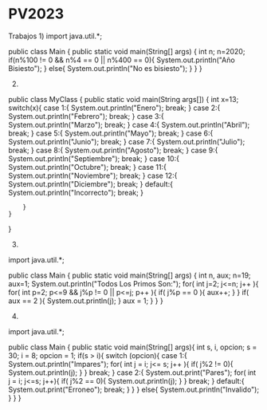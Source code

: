 # PV2023
Trabajos
1)
import java.util.*;

public class Main {
    public static void main(String[] args) {
      int n;
      n=2020;
      if(n%100 != 0 && n%4 == 0 || n%400 == 0){
        System.out.println("Año Bisiesto");
      }
      else{
       System.out.println("No es bisiesto");
      }
  }
}

2)
public class MyClass {
    public static void main(String args[]) {
      int x=13;
      switch(x){
          case 1:{
              System.out.println("Enero");
              break;
          }
          case 2:{
              System.out.println("Febrero");
              break;
          }
          case 3:{
              System.out.println("Marzo");
              break;
          }
          case 4:{
              System.out.println("Abril");
              break;
          }
          case 5:{
              System.out.println("Mayo");
              break;
          }
          case 6:{
              System.out.println("Junio");
              break;
          }
          case 7:{
              System.out.println("Julio");
              break;
          }
          case 8:{
              System.out.println("Agosto");
              break;
          }
          case 9:{
              System.out.println("Septiembre");
              break;
          }
          case 10:{
              System.out.println("Octubre");
              break;
          }
          case 11:{
              System.out.println("Noviembre");
              break;
          }
          case 12:{
              System.out.println("Diciembre");
              break;
          }
          default:{
              System.out.println("Incorrecto");
              break;
          }
      
        }
    }
}

3)
import java.util.*;

public class Main {
    public static void main(String[] args) {
      int n, aux;
      n=19;
      aux=1;
      System.out.println("Todos Los Primos Son:");
      for( int j=2; j<=n; j++ ){
        for( int p=2; p<=9 && j%p != 0 || p<=j; p++ ){
          if( j%p == 0 ){
            aux++;
          }
        }
        if( aux == 2 ){
          System.out.println(j);
        }
        aux = 1;
      }
  }
}


4)
import java.util.*;

public class Main {
  public static void main(String[] args){
    int s, i, opcion;
    s = 30;
    i = 8;
    opcion = 1;
    if(s > i){
      switch (opcion){
        case 1:{
          System.out.println("Impares");
          for( int j = i; j<= s; j++ ){
            if( j%2 != 0){
              System.out.println(j);
            }
          }
          break;
        }
        case 2:{
          System.out.print("Pares");
          for( int j = i; j<=s; j++){
            if( j%2 == 0){
              System.out.println(j);
            }
          }
          break;
        }
        default:{
          System.out.print("Erroneo");
          break;
        }
      }
    }
    else{
      System.out.println("Invalido");
    }
  }
}